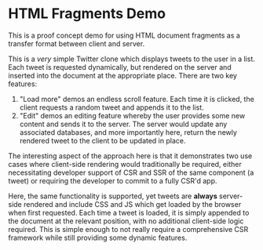 # HTML Fragments Demo

This is a proof concept demo for using HTML document fragments as a transfer
format between client and server.

This is a _very_ simple Twitter clone which displays tweets to the user in a
list. Each tweet is requested dynamically, but rendered on the server and
inserted into the document at the appropriate place. There are two key features:

1.  "Load more" demos an endless scroll feature. Each time it is clicked, the
    client requests a random tweet and appends it to the list.
1.  "Edit" demos an editing feature whereby the user provides some new content
    and sends it to the server. The server would update any associated
    databases, and more importantly here, return the newly rendered tweet to the
    client to be updated in place.

The interesting aspect of the approach here is that it demonstrates two use
cases where client-side rendering would traditionally be required, either
necessitating developer support of CSR and SSR of the same component (a tweet)
or requiring the developer to commit to a fully CSR'd app.

Here, the same functionality is supported, yet tweets are **always** server-side
rendered and include CSS and JS which get loaded by the browser when first
requested. Each time a tweet is loaded, it is simply appended to the document at
the relevant position, with no additional client-side logic required. This is
simple enough to not really require a comprehensive CSR framework while still
providing some dynamic features.
